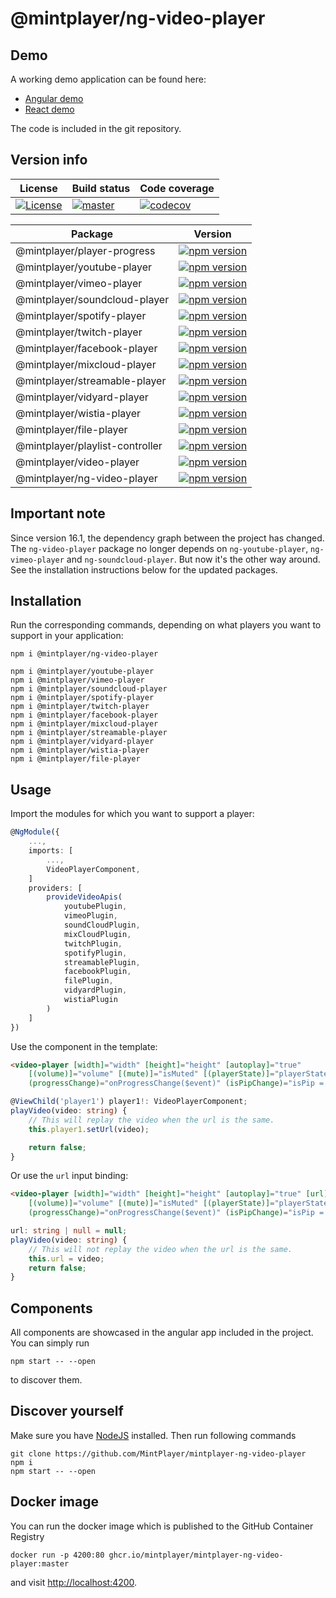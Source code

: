 # @mintplayer/ng-video-player
## Demo

A working demo application can be found here:
- [Angular demo](https://video-player.mintplayer.com)
- [React demo](https://react.video-player.mintplayer.com)

The code is included in the git repository.

## Version info

| License      | Build status | Code coverage |
|--------------|--------------|---------------|
| [![License](https://img.shields.io/badge/License-Apache%202.0-green.svg)](https://opensource.org/licenses/Apache-2.0) | [![master](https://github.com/MintPlayer/mintplayer-ng-video-player/actions/workflows/publish-master.yml/badge.svg)](https://github.com/MintPlayer/mintplayer-ng-video-player/actions/workflows/publish-master.yml) | [![codecov](https://codecov.io/gh/MintPlayer/mintplayer-ng-video-player/branch/master/graph/badge.svg?token=X0G8OV053U)](https://codecov.io/gh/MintPlayer/mintplayer-ng-video-player) |

| Package                             | Version                                                                                                                                                |
|-------------------------------------|--------------------------------------------------------------------------------------------------------------------------------------------------------|
| @mintplayer/player-progress      | [![npm version](https://badge.fury.io/js/%40mintplayer%2Fplayer-progress.svg)](https://badge.fury.io/js/%40mintplayer%2Fplayer-progress)         |
| @mintplayer/youtube-player       | [![npm version](https://badge.fury.io/js/%40mintplayer%2Fyoutube-player.svg)](https://badge.fury.io/js/%40mintplayer%2Fyoutube-player)           |
| @mintplayer/vimeo-player         | [![npm version](https://badge.fury.io/js/%40mintplayer%2Fvimeo-player.svg)](https://badge.fury.io/js/%40mintplayer%2Fvimeo-player)               |
| @mintplayer/soundcloud-player    | [![npm version](https://badge.fury.io/js/%40mintplayer%2Fsoundcloud-player.svg)](https://badge.fury.io/js/%40mintplayer%2Fsoundcloud-player)     |
| @mintplayer/spotify-player       | [![npm version](https://badge.fury.io/js/%40mintplayer%2Fspotify-player.svg)](https://badge.fury.io/js/%40mintplayer%2Fspotify-player)           |
| @mintplayer/twitch-player        | [![npm version](https://badge.fury.io/js/%40mintplayer%2Ftwitch-player.svg)](https://badge.fury.io/js/%40mintplayer%2Fng-twitch-player)             |
| @mintplayer/facebook-player      | [![npm version](https://badge.fury.io/js/%40mintplayer%2Ffacebook-player.svg)](https://badge.fury.io/js/%40mintplayer%2Ffacebook-player)         |
| @mintplayer/mixcloud-player      | [![npm version](https://badge.fury.io/js/%40mintplayer%2Fmixcloud-player.svg)](https://badge.fury.io/js/%40mintplayer%2Fmixcloud-player)         |
| @mintplayer/streamable-player    | [![npm version](https://badge.fury.io/js/%40mintplayer%2Fstreamable-player.svg)](https://badge.fury.io/js/%40mintplayer%2Fstreamable-player)     |
| @mintplayer/vidyard-player       | [![npm version](https://badge.fury.io/js/%40mintplayer%2Fvidyard-player.svg)](https://badge.fury.io/js/%40mintplayer%2Fvidyard-player)           |
| @mintplayer/wistia-player        | [![npm version](https://badge.fury.io/js/%40mintplayer%2Fwistia-player.svg)](https://badge.fury.io/js/%40mintplayer%2Fwistia-player)             |
| @mintplayer/file-player          | [![npm version](https://badge.fury.io/js/%40mintplayer%2Ffile-player.svg)](https://badge.fury.io/js/%40mintplayer%2Ffile-player)                 |
| @mintplayer/playlist-controller  | [![npm version](https://badge.fury.io/js/%40mintplayer%2Fplaylist-controller.svg)](https://badge.fury.io/js/%40mintplayer%2Fplaylist-controller) |
| @mintplayer/video-player         | [![npm version](https://badge.fury.io/js/%40mintplayer%2Fvideo-player.svg)](https://badge.fury.io/js/%40mintplayer%2Fvideo-player)               |
| @mintplayer/ng-video-player         | [![npm version](https://badge.fury.io/js/%40mintplayer%2Fng-video-player.svg)](https://badge.fury.io/js/%40mintplayer%2Fng-video-player)               |

## Important note

Since version 16.1, the dependency graph between the project has changed.
The `ng-video-player` package no longer depends on `ng-youtube-player`, `ng-vimeo-player` and `ng-soundcloud-player`. But now it's the other way around. See the installation instructions below for the updated packages.

## Installation

Run the corresponding commands, depending on what players you want to support in your application:

    npm i @mintplayer/ng-video-player

    npm i @mintplayer/youtube-player
    npm i @mintplayer/vimeo-player
    npm i @mintplayer/soundcloud-player
    npm i @mintplayer/spotify-player
    npm i @mintplayer/twitch-player
    npm i @mintplayer/facebook-player
    npm i @mintplayer/mixcloud-player
    npm i @mintplayer/streamable-player
    npm i @mintplayer/vidyard-player
    npm i @mintplayer/wistia-player
    npm i @mintplayer/file-player

## Usage
Import the modules for which you want to support a player:

```ts
@NgModule({
    ...,
    imports: [
        ...,
        VideoPlayerComponent,
    ]
    providers: [
        provideVideoApis(
            youtubePlugin,
            vimeoPlugin,
            soundCloudPlugin,
            mixCloudPlugin,
            twitchPlugin,
            spotifyPlugin,
            streamablePlugin,
            facebookPlugin,
            filePlugin,
            vidyardPlugin,
            wistiaPlugin
        )
    ]
})
```

Use the component in the template:

```html
<video-player [width]="width" [height]="height" [autoplay]="true"
    [(volume)]="volume" [(mute)]="isMuted" [(playerState)]="playerState"
    (progressChange)="onProgressChange($event)" (isPipChange)="isPip = $event" #player1></video-player>

```

```ts
@ViewChild('player1') player1!: VideoPlayerComponent;
playVideo(video: string) {
    // This will replay the video when the url is the same.
    this.player1.setUrl(video);

    return false;
}
```

Or use the `url` input binding:

```html
<video-player [width]="width" [height]="height" [autoplay]="true" [url]="url"
    [(volume)]="volume" [(mute)]="isMuted" [(playerState)]="playerState"
    (progressChange)="onProgressChange($event)" (isPipChange)="isPip = $event"></video-player>

```

```ts
url: string | null = null;
playVideo(video: string) {
    // This will not replay the video when the url is the same.
    this.url = video;
    return false;
}
```

## Components
All components are showcased in the angular app included in the project. You can simply run

    npm start -- --open

to discover them.

## Discover yourself
Make sure you have [NodeJS](https://nodejs.org/en/download/) installed.
Then run following commands

    git clone https://github.com/MintPlayer/mintplayer-ng-video-player
    npm i
    npm start -- --open

## Docker image
You can run the docker image which is published to the GitHub Container Registry

    docker run -p 4200:80 ghcr.io/mintplayer/mintplayer-ng-video-player:master

and visit [http://localhost:4200](http://localhost:4200).
